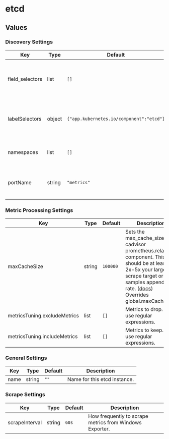 # etcd

## Values

### Discovery Settings

| Key | Type | Default | Description |
|-----|------|---------|-------------|
| field_selectors | list | `[]` | Discover etcd instances based on field selectors. |
| labelSelectors | object | `{"app.kubernetes.io/component":"etcd"}` | Discover etcd instances based on label selectors. |
| namespaces | list | `[]` | Namespaces to look for etcd instances. |
| portName | string | `"metrics"` | Name of the port to scrape metrics from. |

### Metric Processing Settings

| Key | Type | Default | Description |
|-----|------|---------|-------------|
| maxCacheSize | string | `100000` | Sets the max_cache_size for cadvisor prometheus.relabel component. This should be at least 2x-5x your largest scrape target or samples appended rate. ([docs](https://grafana.com/docs/alloy/latest/reference/components/prometheus.relabel/#arguments)) Overrides global.maxCacheSize |
| metricsTuning.excludeMetrics | list | `[]` | Metrics to drop. Can use regular expressions. |
| metricsTuning.includeMetrics | list | `[]` | Metrics to keep. Can use regular expressions. |

### General Settings

| Key | Type | Default | Description |
|-----|------|---------|-------------|
| name | string | `""` | Name for this etcd instance. |

### Scrape Settings

| Key | Type | Default | Description |
|-----|------|---------|-------------|
| scrapeInterval | string | `60s` | How frequently to scrape metrics from Windows Exporter. |
